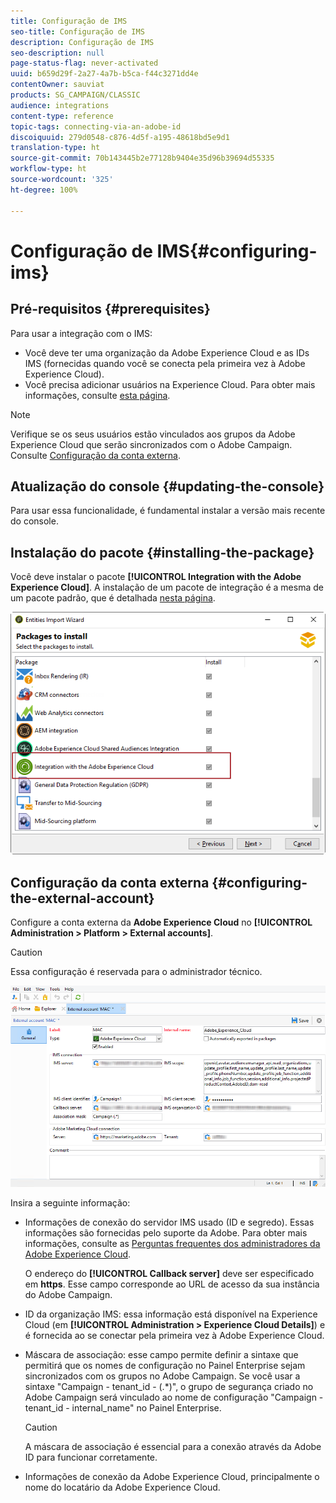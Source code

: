 ```yaml
---
title: Configuração de IMS
seo-title: Configuração de IMS
description: Configuração de IMS
seo-description: null
page-status-flag: never-activated
uuid: b659d29f-2a27-4a7b-b5ca-f44c3271dd4e
contentOwner: sauviat
products: SG_CAMPAIGN/CLASSIC
audience: integrations
content-type: reference
topic-tags: connecting-via-an-adobe-id
discoiquuid: 279d0548-c876-4d5f-a195-48618bd5e9d1
translation-type: ht
source-git-commit: 70b143445b2e77128b9404e35d96b39694d55335
workflow-type: ht
source-wordcount: '325'
ht-degree: 100%

---
```



# Configuração de IMS{#configuring-ims}

## Pré-requisitos {#prerequisites}

Para usar a integração com o IMS:

* Você deve ter uma organização da Adobe Experience Cloud e as IDs IMS (fornecidas quando você se conecta pela primeira vez à Adobe Experience Cloud).
* Você precisa adicionar usuários na Experience Cloud. Para obter mais informações, consulte [esta página](https://docs.adobe.com/content/help/pt-BR/core-services/interface/manage-users-and-products/admin-getting-started.html).

>[!NOTE]
>
>Verifique se os seus usuários estão vinculados aos grupos da Adobe Experience Cloud que serão sincronizados com o Adobe Campaign. Consulte [Configuração da conta externa](#configuring-the-external-account).

## Atualização do console {#updating-the-console}

Para usar essa funcionalidade, é fundamental instalar a versão mais recente do console.

## Instalação do pacote {#installing-the-package}

Você deve instalar o pacote **[!UICONTROL Integration with the Adobe Experience Cloud]**. A instalação de um pacote de integração é a mesma de um pacote padrão, que é detalhada [nesta página](../../installation/using/installing-campaign-standard-packages.md).

![](assets/ims_6.png)

## Configuração da conta externa {#configuring-the-external-account}

Configure a conta externa da **Adobe Experience Cloud** no **[!UICONTROL Administration > Platform > External accounts]**.

>[!CAUTION]
>
>Essa configuração é reservada para o administrador técnico.

![](assets/ims_5.png)

Insira a seguinte informação:

* Informações de conexão do servidor IMS usado (ID e segredo). Essas informações são fornecidas pelo suporte da Adobe. Para obter mais informações, consulte as [Perguntas frequentes dos administradores da Adobe Experience Cloud](https://docs.adobe.com/content/help/pt-BR/core-services/interface/manage-users-and-products/faq.html).

   O endereço do **[!UICONTROL Callback server]** deve ser especificado em **https**. Esse campo corresponde ao URL de acesso da sua instância do Adobe Campaign.

* ID da organização IMS: essa informação está disponível na Experience Cloud (em **[!UICONTROL Administration > Experience Cloud Details]**) e é fornecida ao se conectar pela primeira vez à Adobe Experience Cloud.
* Máscara de associação: esse campo permite definir a sintaxe que permitirá que os nomes de configuração no Painel Enterprise sejam sincronizados com os grupos no Adobe Campaign. Se você usar a sintaxe &quot;Campaign - tenant_id - (.*)&quot;, o grupo de segurança criado no Adobe Campaign será vinculado ao nome de configuração &quot;Campaign - tenant_id - internal_name&quot; no Painel Enterprise.

   >[!CAUTION]
   >
   >A máscara de associação é essencial para a conexão através da Adobe ID para funcionar corretamente.

* Informações de conexão da Adobe Experience Cloud, principalmente o nome do locatário da Adobe Experience Cloud.

